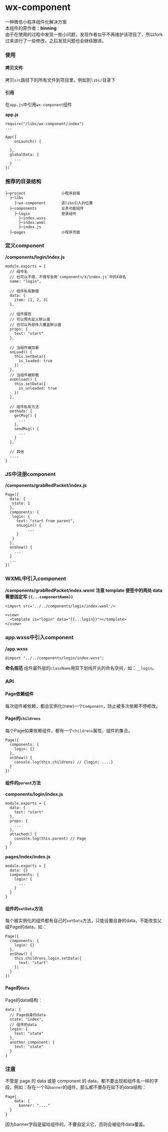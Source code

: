 wx-component
========

一种微信小程序组件化解决方案  
本组件的原作者：**binning**  
由于在使用的过程中发现一些小问题，发现作者似乎不再维护该项目了，所以fork过来进行了一些修改，之后发现问题也会继续跟进。

### 使用

#### 拷贝文件
拷贝`src`路径下的所有文件到项目里，例如到`libs/`目录下

#### 引用

在`app.js`中引用`wx-component`组件

**app.js**

```
require("/libs/wx-component/index")
...

App({
	onLaunch() {

  },
  globalData: {
    ...
  }
})
```

### 推荐的目录结构

```
├─project                小程序前端
  ├─libs
    ├─wx-component       该libs引入的位置
  ├─components           业务功能组件
    ├─login              登录组件
      ├─index.wxss
      ├─index.wxml
      ├─index.js
  ├─pages                小程序页面
```

### 定义component

**/components/login/index.js**

```
module.exports = {
  // 组件名
  // 也可以不填，不填写会用`components/X/index.js`中的X命名
  name: "login",

  // 组件私有数据
  data: {
    item: [1, 2, 3]
  },

  // 组件属性
  // 可以预先定义默认值
  // 也可以外部传入覆盖默认值
  props: {
    text: "start"
  },

  // 当组件被加载
  onLoad() {
    this.setData({
      is_loaded: true
    })
  },
  // 当组件被卸载
  onUnload() {
    this.setData({
      is_unloaded: true
    })
  },

  // 组件私有方法
  methods: {
    getMsg() {
      ...
    },
    sendMsg() {
      ...
    }
  },

  // 其他
  ....
}
```

### JS中注册component

**/components/grabRedPacket/index.js**

```
Page({
  data: {
   state: 1
  },
  components: {
   login: {
     text: "start from parent",
     onLogin() {
     	  ...
     }
   }
  },
  onShow() {
    ...
  }
  ...
})
```

### WXML中引入component

**/components/grabRedPacket/index.wxml**
**注意 template 便签中的两处 data需要固定写 `{{...componentName}}`**

```
<import src='../../components/login/index.wxml'/>

<view>
  <template is="login" data="{{...login}}"></template>
</view>
```

### app.wxss中引入component

**/app.wxss**

```
@import "../../components/login/index.wxss";
```

**命名规范**
组件最外层的`className`用双下划线开头的命名空间，如：`__login`。

### API

#### Page依赖组件
每次组件被依赖，都会实例化(new)一个`Component`，防止被多次依赖不停修改。

#### Page的`childrens`
每个Page如果依赖组件，都有一个`childrens`属性，组件的集合。

```
Page({
  components: {
    login: {}
  },
  onShow() {
    console.log(this.childrens) // {login: ....}
  }
})
```

#### 组件的`parent`方法
**components/login/index.js**
```
module.exports = {
  data: {
    text: "start"
  },
  props: {
    ...
  },
  attached() {
    console.log(this.parent) // Page
  }
}

```

**pages/index/index.js**
```
module.exports = {
  data: {}
  components: {
    login: {
      ...
    }
  }
}
```

#### 组件的`setData`方法
每个被实例化的组件都有自己的`setData`方法，只能设置自身的data，不能改变父级Page的data，如：

```
Page({
  components: {
    login: {}
  },
  onShow() {
    this.childrens.login.setData({
      text: "start"
    })
  }
})
```

#### Page的`data`
Page的data结构：

```
data: {
  // Page自身的data
  state: "index",
  // 组件的data
  login: {
    text: "state"
  },
  another_component: {
    text: "state"
  }
}
```

### 注意
不管是 page 的 data 或是 component 的 data，都不要出现和组件名一样的字段，例如：存在一个叫`banner`的组件，那么都不要存在如下的data结构：

```
Page{
	data: {
	  banner: "...."
  }
}
```

因为banner字段是留给组件的，不要自定义它，否则会被组件data覆盖。

